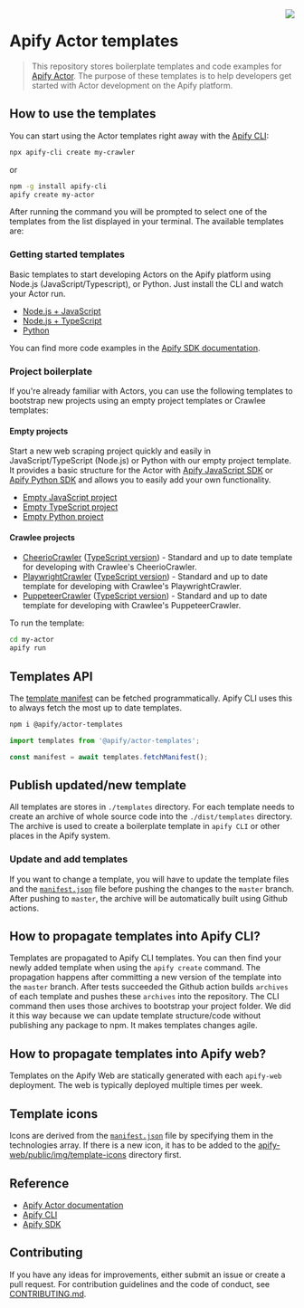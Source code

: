 <img src="actor-logo.png" align="right" />

# Apify Actor templates

> This repository stores boilerplate templates and code examples for [Apify Actor](https://apify.com/actors).
> The purpose of these templates is to help developers get started with Actor development on the Apify platform.

## How to use the templates

You can start using the Actor templates right away with the [Apify CLI](https://docs.apify.com/cli):

```Bash
npx apify-cli create my-crawler
```

or

```Bash
npm -g install apify-cli
apify create my-actor
```

After running the command you will be prompted to select one of the templates from the list displayed in your terminal. The available templates are:

### Getting started templates

Basic templates to start developing Actors on the Apify platform using Node.js (JavaScript/Typescript), or Python.
Just install the CLI and watch your Actor run.

- [Node.js + JavaScript](./templates/js-start/)
- [Node.js + TypeScript](./templates/ts-start/)
- [Python](./templates/python-start/)

You can find more code examples in the
[Apify SDK documentation](https://sdk.apify.com/docs/examples/puppeteer-crawler/).

### Project boilerplate

If you're already familiar with Actors, you can use the following templates to bootstrap new projects using an empty project templates or Crawlee templates:

#### Empty projects

Start a new web scraping project quickly and easily in JavaScript/TypeScript (Node.js) or Python with our empty project template. It provides a basic structure for the Actor with [Apify JavaScript SDK](https://docs.apify.com/sdk/js/) or [Apify Python SDK](https://docs.apify.com/sdk/python/) and allows you to easily add your own functionality.

- [Empty JavaScript project](./templates/js-empty/)
- [Empty TypeScript project](./templates/ts-empty/)
- [Empty Python project](./templates/python-empty/)

#### Crawlee projects

- [CheerioCrawler](./templates/js-crawlee-cheerio/) ([TypeScript version](./templates/ts-crawlee-cheerio/)) - Standard and up to date template for developing with Crawlee's CheerioCrawler.
- [PlaywrightCrawler](./templates/js-crawlee-playwright-chrome/) ([TypeScript version](./templates/ts-crawlee-playwright-chrome/)) - Standard and up to date template for developing with Crawlee's PlaywrightCrawler.
- [PuppeteerCrawler](./templates/js-crawlee-puppeteer-chrome/) ([TypeScript version](./templates/ts-crawlee-puppeteer-chrome/)) - Standard and up to date template for developing with Crawlee's PuppeteerCrawler.

To run the template:

```Bash
cd my-actor
apify run
```

## Templates API

The [template manifest](./templates/manifest.json) can be fetched programmatically.
Apify CLI uses this to always fetch the most up to date templates.

```Bash
npm i @apify/actor-templates
```

```JavaScript
import templates from '@apify/actor-templates';

const manifest = await templates.fetchManifest();
```

## Publish updated/new template

All templates are stores in `./templates` directory.
For each template needs to create an archive of whole source code into the `./dist/templates` directory.
The archive is used to create a boilerplate template in `apify CLI` or other places in the Apify system.

### Update and add templates

If you want to change a template, you will have to update the template files and the [`manifest.json`](./templates/manifest.json) file before pushing the changes to the `master` branch. After pushing to `master`, the archive will be automatically built using Github actions.

## How to propagate templates into Apify CLI?

Templates are propagated to Apify CLI templates. You can then find your newly added template when using the `apify create` command.
The propagation happens after committing a new version of the template into the `master` branch. After tests succeeded the Github action
builds `archives` of each template and pushes these `archives` into the repository. The CLI command then uses those archives
to bootstrap your project folder. We did it this way because we can update template structure/code without publishing
any package to npm. It makes templates changes agile.

## How to propagate templates into Apify web?

Templates on the Apify Web are statically generated with each `apify-web` deployment.
The web is typically deployed multiple times per week.

## Template icons

Icons are derived from the [`manifest.json`](./templates/manifest.json) file by specifying them in the technologies array.
If there is a new icon, it has to be added to the [apify-web/public/img/template-icons](https://github.com/apify/apify-web/tree/develop/public/img/template-icons) directory first.

## Reference

- [Apify Actor documentation](https://docs.apify.com/actor)
- [Apify CLI](https://docs.apify.com/cli)
- [Apify SDK](https://sdk.apify.com/)

## Contributing

If you have any ideas for improvements, either submit an issue or create a pull request.
For contribution guidelines and the code of conduct, see [CONTRIBUTING.md](CONTRIBUTING.md).
